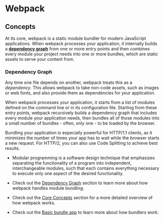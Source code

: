 # Webpack

## Concepts

At its core, webpack is a static module bundler for modern JavaScript applications. When webpack processes your application, it internally builds a <b><u>dependency graph</u></b> from one or more entry points and then combines every module your project needs into one or more bundles, which are static assets to serve your content from.

### Dependency Graph

Any time one file depends on another, webpack treats this as a <i>dependency</i>. This allows webpack to take non-code assets, such as images or web fonts, and also provide them as dependencies for your application.

When webpack processes your application, it starts from a list of modules defined on the command line or in its configuration file. Starting from these entry points, webpack recursively builds a dependency graph that includes every module your application needs, then bundles all of those modules into a small number of bundles - often, only one - to be loaded by the browser.

Bundling your application is especially powerful for HTTP/1.1 clients, as it minimizes the number of times your app has to wait while the browser starts a new request. For HTTP/2, you can also use Code Splitting to achieve best results.

- Modular programming is a software design technique that emphasizes separating the functionality of a program into independent, interchangeable modules, such that each contains everything necessary to execute only one aspect of the desired functionality.

- Check out the [Dependency Graph](https://webpack.js.org/concepts/dependency-graph/) section to learn more about how webpack handles module bundling.
- Check out the [Core Concepts](https://webpack.js.org/concepts/) section for a more detailed overview of how webpack works.
- Check out the [Basic bundle app](https://github.com/ronami/minipack/blob/master/src/minipack.js) to learn more about how bundlers work.
